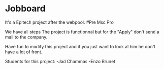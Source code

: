 # Jobboard
It's a Epitech project after the webpool.
#Pre Msc Pro

We have all steps
The project is functionnal but for the "Apply" don't send a mail to the company.

Have fun to modify this project and if you just want to look at him he don't have a lot of front.

Students for this project:
-Jad Chammas
-Enzo Brunet
